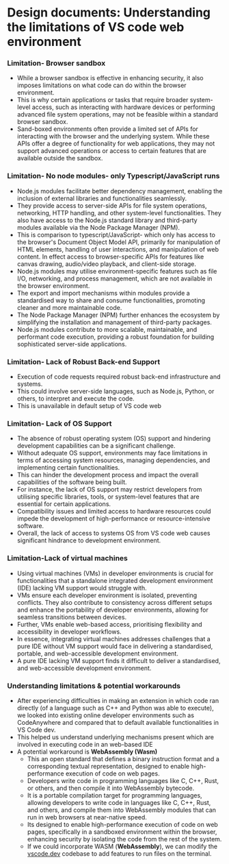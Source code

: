 # Design documents: Understanding the limitations of VS code web environment

### Limitation- Browser sandbox

- While a browser sandbox is effective in enhancing security, it also imposes limitations on what code can do within the browser environment.
- This is why certain applications or tasks that require broader system-level access, such as interacting with hardware devices or performing advanced file system operations, may not be feasible within a standard browser sandbox.
- Sand-boxed environments often provide a limited set of APIs for interacting with the browser and the underlying system. While these APIs offer a degree of functionality for web applications, they may not support advanced operations or access to certain features that are available outside the sandbox.

### Limitation- No node modules- only Typescript/JavaScript runs

- Node.js modules facilitate better dependency management, enabling the inclusion of external libraries and functionalities seamlessly.
- They provide access to server-side APIs for file system operations, networking, HTTP handling, and other system-level functionalities. They also have access to the Node.js standard library and third-party modules available via the Node Package Manager (NPM).
- This is comparison to typescript/JavaScript- which only has access to the browser's Document Object Model  API, primarily for manipulation of HTML elements, handling of user interactions, and manipulation of web content. In effect access to browser-specific APIs for features like canvas drawing, audio/video playback, and client-side storage.
- Node.js modules may utilise environment-specific features such as file I/O, networking, and process management, which are not available in the browser environment.
- The export and import mechanisms within modules provide a standardised way to share and consume functionalities, promoting cleaner and more maintainable code.
- The Node Package Manager (NPM) further enhances the ecosystem by simplifying the installation and management of third-party packages.
- Node.js modules contribute to more scalable, maintainable, and performant code execution, providing a robust foundation for building sophisticated server-side applications.

### Limitation- Lack of Robust Back-end Support

- Execution of code requests required robust back-end infrastructure and systems.
- This could involve server-side languages, such as Node.js, Python, or others, to interpret and execute the code.
- This is unavailable in default setup of VS code web

### Limitation- Lack of OS Support

- The absence of robust operating system (OS) support and hindering development capabilities can be a significant challenge.
- Without adequate OS support, environments may face limitations in terms of accessing system resources, managing dependencies, and implementing certain functionalities.
- This can hinder the development process and impact the overall capabilities of the software being built.
- For instance, the lack of OS support may restrict developers from utilising specific libraries, tools, or system-level features that are essential for certain applications.
- Compatibility issues and limited access to hardware resources could impede the development of high-performance or resource-intensive software.
- Overall, the lack of access to systems OS from VS code web causes significant hindrance to development environment.

### Limitation-Lack of virtual machines

- Using virtual machines (VMs) in developer environments is crucial for functionalities that a standalone integrated development environment (IDE) lacking VM support would struggle with.
- VMs ensure each developer environment is isolated, preventing conflicts. They also contribute to consistency across different setups and enhance the portability of developer environments, allowing for seamless transitions between devices.
- Further, VMs enable web-based access, prioritising flexibility and accessibility in developer workflows.
- In essence, integrating virtual machines addresses challenges that a pure IDE without VM support would face in delivering a standardised, portable, and web-accessible development environment.
- A pure IDE lacking VM support finds it difficult to deliver a standardised, and web-accessible development environment.

### Understanding limitations & potential workarounds

- After experiencing difficulties in making an extension in which code ran directly (of a language such as C++ and Python was able to execute), we looked into existing online developer environments such as CodeAnywhere and compared that to default available functionalities in VS Code dev.
- This helped us understand underlying mechanisms present which are involved in executing code in an web-based IDE
- A potential workaround is **WebAssembly (Wasm)**
    - This an open standard that defines a binary instruction format and a corresponding textual representation, designed to enable high-performance execution of code on web pages.
    - Developers write code in programming languages like C, C++, Rust, or others, and then compile it into WebAssembly bytecode.
    - It is a portable compilation target for programming languages, allowing developers to write code in languages like C, C++, Rust, and others, and compile them into WebAssembly modules that can run in web browsers at near-native speed.
    - Its designed to enable high-performance execution of code on web pages, specifically in a sandboxed environment within the browser, enhancing security by isolating the code from the rest of the system.
    - If we could incorporate WASM (**WebAssembly**), we can modify the [vscode.dev](http://vscode.dev) codebase to add features to run files on the terminal.